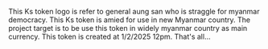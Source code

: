 This Ks token logo is refer to general aung san who is straggle for myanmar democracy. This Ks token is amied for use in new Myanmar country. The project target is to be use this token in widely myanmar country as main currency. This token is created at 1/2/2025 12pm. 
That's all...
